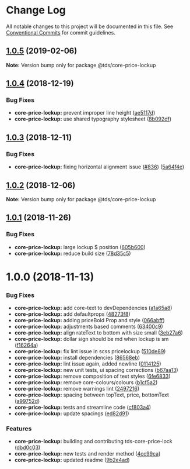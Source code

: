# Change Log

All notable changes to this project will be documented in this file.
See [Conventional Commits](https://conventionalcommits.org) for commit guidelines.

## [1.0.5](https://github.com/telusdigital/tds-core/compare/@tds/core-price-lockup@1.0.4...@tds/core-price-lockup@1.0.5) (2019-02-06)

**Note:** Version bump only for package @tds/core-price-lockup





<a name="1.0.4"></a>
## [1.0.4](https://github.com/telusdigital/tds-core/compare/@tds/core-price-lockup@1.0.3...@tds/core-price-lockup@1.0.4) (2018-12-19)


### Bug Fixes

* **core-price-lockup:** prevent improper line height ([ae5117d](https://github.com/telusdigital/tds-core/commit/ae5117d))
* **core-price-lockup:** use shared typography stylesheet ([8b092df](https://github.com/telusdigital/tds-core/commit/8b092df))




<a name="1.0.3"></a>
## [1.0.3](https://github.com/telusdigital/tds-core/compare/@tds/core-price-lockup@1.0.2...@tds/core-price-lockup@1.0.3) (2018-12-11)


### Bug Fixes

* **core-price-lockup:** fixing horizontal alignment issue ([#836](https://github.com/telusdigital/tds-core/issues/836)) ([5a64f4e](https://github.com/telusdigital/tds-core/commit/5a64f4e))




<a name="1.0.2"></a>
## [1.0.2](https://github.com/telusdigital/tds-core/compare/@tds/core-price-lockup@1.0.1...@tds/core-price-lockup@1.0.2) (2018-12-06)




**Note:** Version bump only for package @tds/core-price-lockup

<a name="1.0.1"></a>
## [1.0.1](https://github.com/telusdigital/tds-core/compare/@tds/core-price-lockup@1.0.0...@tds/core-price-lockup@1.0.1) (2018-11-26)


### Bug Fixes

* **core-price-lockup:** large lockup $ position ([605b600](https://github.com/telusdigital/tds-core/commit/605b600))
* **core-price-lockup:** reduce build size ([78d35c5](https://github.com/telusdigital/tds-core/commit/78d35c5))




<a name="1.0.0"></a>
# 1.0.0 (2018-11-13)


### Bug Fixes

* **core-price-lockup:** add core-text to devDependencies ([a1a65a8](https://github.com/telusdigital/tds-core/commit/a1a65a8))
* **core-price-lockup:** add defaultprops ([48273f8](https://github.com/telusdigital/tds-core/commit/48273f8))
* **core-price-lockup:** adding priceBold Prop and style ([066abff](https://github.com/telusdigital/tds-core/commit/066abff))
* **core-price-lockup:** adjustments based comments ([63400c9](https://github.com/telusdigital/tds-core/commit/63400c9))
* **core-price-lockup:** align rateText to bottom with size small ([3eb27a6](https://github.com/telusdigital/tds-core/commit/3eb27a6))
* **core-price-lockup:** dollar sign should be md when lockup is sm ([f16264a](https://github.com/telusdigital/tds-core/commit/f16264a))
* **core-price-lockup:** fix lint issue in scss pricelockup ([510de89](https://github.com/telusdigital/tds-core/commit/510de89))
* **core-price-lockup:** install dependencies ([86568eb](https://github.com/telusdigital/tds-core/commit/86568eb))
* **core-price-lockup:** lint issue again, added newline ([0114125](https://github.com/telusdigital/tds-core/commit/0114125))
* **core-price-lockup:** new unit tests, ui spacing corrections ([b67aa13](https://github.com/telusdigital/tds-core/commit/b67aa13))
* **core-price-lockup:** remove composition of text styles ([6fe6833](https://github.com/telusdigital/tds-core/commit/6fe6833))
* **core-price-lockup:** remove core-colours/colours ([b1cf5a2](https://github.com/telusdigital/tds-core/commit/b1cf5a2))
* **core-price-lockup:** remove warnings lint ([2497216](https://github.com/telusdigital/tds-core/commit/2497216))
* **core-price-lockup:** spacing between topText, price, bottomText ([a99752d](https://github.com/telusdigital/tds-core/commit/a99752d))
* **core-price-lockup:** tests and streamline code ([cf803a4](https://github.com/telusdigital/tds-core/commit/cf803a4))
* **core-price-lockup:** update spacings ([ed82d91](https://github.com/telusdigital/tds-core/commit/ed82d91))


### Features

* **core-price-lockup:** building and contributing tds-core-price-lock ([dbd0c03](https://github.com/telusdigital/tds-core/commit/dbd0c03))
* **core-price-lockup:** new tests and render method ([4cc99ca](https://github.com/telusdigital/tds-core/commit/4cc99ca))
* **core-price-lockup:** updated readme ([9b2e4ad](https://github.com/telusdigital/tds-core/commit/9b2e4ad))
